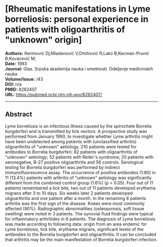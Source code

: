 # [Rheumatic manifestations in Lyme borreliosis: personal experience in patients with oligoarthritis of "unknown" origin]

**Authors:** Kerimović Dj;Mladenović V;Dmitrović R;Lako B;Kecman-Prunić B;Kovacević M;  
**Date:** 1993  
**Journal:** Glas. Srpska akademija nauka i umetnosti. Odeljenje medicinskih nauka  
**Volume/Issue:** /43  
**DOI:** n/a  
**PMID:** 8262407  
**URL:** https://pubmed.ncbi.nlm.nih.gov/8262407/

---

## Abstract

Lyme borreliosis is an infectious illness caused by the spirochete Borrelia burgdorferi and is transmitted by tick vectors. A prospective study was performed from January 1990, to investigate whether Lyme arthritis might have been undetected among patients with (unclassified arthritis) oligoarthritis of "unknown" aetiology. 210 patients were tested for antibodies to Borrelia burgdorferi: 82 patients with oligoarthritis of "unknown" aetiology; 52 patients with Reiter's syndrome; 20 patients with seronegative, B-27 positive oligoarthritis and 56 controls. Serological testing for Borrelia burgdorferi was performed by indirect immunofluorescence assay. The occurrence of positive antibodies (1:80) in 11 (13.4%) patients with arthritis of "unknown" aetiology was significantly different from the combined control group (1.6%) (p < 0.05). Four out of 11 patients remembered a tick bite, two out of 11 patients developed erythema migrans after 3 to 10 days. Six weeks later 2 patients developed oligoarthritis and one patient after a month. In the remaining 8 patients arthritis was the first sign of the disease. Knees were most commonly affected (90%). Radiographic abnormalities (osteoporosis, soft tissue swelling) were noted in 3 patients. The synovial fluid findings were typical for inflammatory arthritides in 6 patients. The diagnosis of Lyme borreliosis was made according to following data: origin from an area endemic for Lyme borreliosis, tick bite, erythema migrans, significant levels of the antibodies to the Borrelia burgdorferi and oligoarthritis. It can be concluded that arthritis may be the main manifestation of Borrelia burgdorferi infection.
